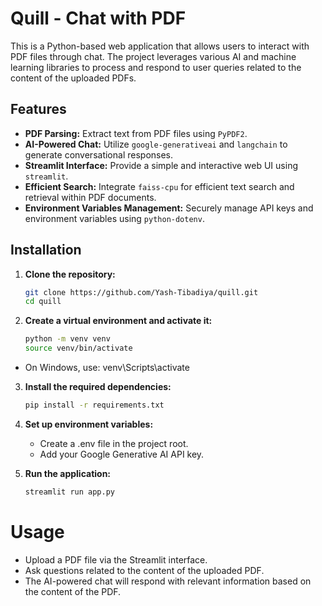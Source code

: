 # Quill - Chat with PDF

This is a Python-based web application that allows users to interact with PDF files through chat. The project leverages various AI and machine learning libraries to process and respond to user queries related to the content of the uploaded PDFs.

## Features

- **PDF Parsing:** Extract text from PDF files using `PyPDF2`.
- **AI-Powered Chat:** Utilize `google-generativeai` and `langchain` to generate conversational responses.
- **Streamlit Interface:** Provide a simple and interactive web UI using `streamlit`.
- **Efficient Search:** Integrate `faiss-cpu` for efficient text search and retrieval within PDF documents.
- **Environment Variables Management:** Securely manage API keys and environment variables using `python-dotenv`.

## Installation

1. **Clone the repository:**
   ```bash
   git clone https://github.com/Yash-Tibadiya/quill.git
   cd quill

2. **Create a virtual environment and activate it:**
   ```bash
   python -m venv venv
   source venv/bin/activate

  - On Windows, use: venv\Scripts\activate

3. **Install the required dependencies:**
   ```bash
   pip install -r requirements.txt

4. **Set up environment variables:**
   - Create a .env file in the project root.
   - Add your Google Generative AI API key.

5. **Run the application:**
   ```bash
   streamlit run app.py


# Usage
- Upload a PDF file via the Streamlit interface.
- Ask questions related to the content of the uploaded PDF.
- The AI-powered chat will respond with relevant information based on the content of the PDF.
     

   
